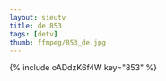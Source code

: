 ```yaml
--- 
layout: sieutv
title: de 853
tags: [detv]
thumb: ffmpeg/853_de.jpg
---
```

{% include oADdzK6f4W key="853" %} 
